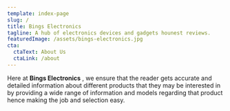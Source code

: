 ```yaml
---
template: index-page
slug: /
title: Bings Electronics
tagline: A hub of electronics devices and gadgets hounest reviews.
featuredImage: /assets/bings-electronics.jpg
cta:
  ctaText: About Us
  ctaLink: /about
---
```

<!--StartFragment-->

Here at **Bings Electronics** , we ensure that the reader gets accurate and detailed information about different products that they may be interested in by providing a wide range of information and models regarding that product hence making the job and selection easy.

<!--EndFragment-->